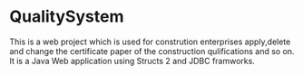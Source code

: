 # QualitySystem
This is a web project which is used for constrution enterprises apply,delete and change the certificate paper of the construction qulifications and so on. It is a Java Web application using Structs 2 and JDBC framworks.
